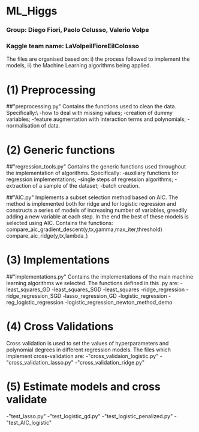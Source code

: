 # ML_Higgs

### Group: Diego Fiori, Paolo Colusso, Valerio Volpe
### Kaggle team name: LaVolpeilFioreEilColosso

The files are organised based on:
i) the process followed to implement the models,
ii) the Machine Learning algorithms being applied.

# (1) Preprocessing 

##"preprocessing.py"
Contains the functions used to clean the data. Specifically:\\
-how to deal with missing values;
-creation of dummy variables;
-feature augmentation with interaction terms and polynomials;
-normalisation of data.



# (2) Generic functions

##"regression_tools.py"
Contains the generic functions used throughout the implementation of algorithms. Specifically:
-auxiliary functions for regression implementations;
-single steps of regression algorithms;
-extraction of a sample of the dataset;
-batch creation.

##"AIC.py"
Implements a subset selection method based on AIC. The method is implemented both for ridge and for logistic regression and constructs a series of models of increasing number of variables, greedily adding a new variable at each step. In the end the best of these models is selected using AIC. Contains the functions:
compare_aic_gradient_descent(y,tx,gamma,max_iter,threshold)
compare_aic_ridge(y,tx,lambda_)



# (3) Implementations

##"implementations.py"
Contains the implementations of the main machine learning algorithms we selected. The functions defined in this .py are:
-least_squares_GD
-least_squares_SGD
-least_squares
-ridge_regression
-ridge_regression_SGD
-lasso_regression_GD
-logistic_regression
-reg_logistic_regression
-logistic_regression_newton_method_demo



# (4) Cross Validations
Cross validation is used to set the values of hyperparameters and polynomial degrees in different regression models. The files which implement cross-validation are:
-"cross_validaion_logistic.py"
-"cross_validation_lasso.py"
-"cross_validation_ridge.py"



# (5) Estimate models and cross validate
-"test_lasso.py"
-"test_logistic_gd.py"
-"test_logistic_penalized.py"
-"test_AIC_logistic"




